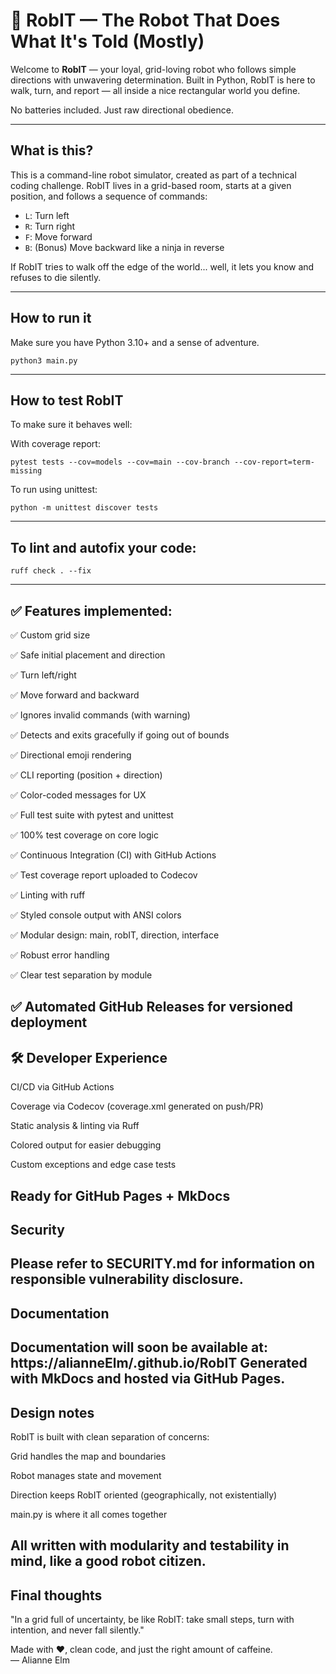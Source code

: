 # 🤖 RobIT — The Robot That Does What It's Told (Mostly)

Welcome to **RobIT** — your loyal, grid-loving robot who follows simple directions with unwavering determination. Built in Python, RobIT is here to walk, turn, and report — all inside a nice rectangular world you define.

No batteries included. Just raw directional obedience.

---

## What is this?

This is a command-line robot simulator, created as part of a technical coding challenge. RobIT lives in a grid-based room, starts at a given position, and follows a sequence of commands:

- `L`: Turn left
- `R`: Turn right
- `F`: Move forward
- `B`: (Bonus) Move backward like a ninja in reverse

If RobIT tries to walk off the edge of the world... well, it lets you know and refuses to die silently.

---

## How to run it

Make sure you have Python 3.10+ and a sense of adventure.

```python3 main.py```

---

## How to test RobIT
To make sure it behaves well:

With coverage report:

```pytest tests --cov=models --cov=main --cov-branch --cov-report=term-missing```

To run using unittest:

```python -m unittest discover tests```

---
## To lint and autofix your code:

```ruff check . --fix```

---

## ✅ Features implemented:
✅ Custom grid size

✅ Safe initial placement and direction

✅ Turn left/right

✅ Move forward and backward

✅ Ignores invalid commands (with warning)

✅ Detects and exits gracefully if going out of bounds

✅ Directional emoji rendering

✅ CLI reporting (position + direction)

✅ Color-coded messages for UX

✅ Full test suite with pytest and unittest

✅ 100% test coverage on core logic

✅ Continuous Integration (CI) with GitHub Actions

✅ Test coverage report uploaded to Codecov

✅ Linting with ruff

✅ Styled console output with ANSI colors

✅ Modular design: main, robIT, direction, interface

✅ Robust error handling

✅ Clear test separation by module

✅ Automated GitHub Releases for versioned deployment
---

## 🛠️ Developer Experience
CI/CD via GitHub Actions

Coverage via Codecov (coverage.xml generated on push/PR)

Static analysis & linting via Ruff

Colored output for easier debugging

Custom exceptions and edge case tests

Ready for GitHub Pages + MkDocs
---

## Security
Please refer to SECURITY.md for information on responsible vulnerability disclosure.
---

## Documentation
Documentation will soon be available at: https://alianneElm/.github.io/RobIT
Generated with MkDocs and hosted via GitHub Pages.
---

## Design notes
RobIT is built with clean separation of concerns:

Grid handles the map and boundaries

Robot manages state and movement

Direction keeps RobIT oriented (geographically, not existentially)

main.py is where it all comes together

All written with modularity and testability in mind, like a good robot citizen.
---

## Final thoughts
"In a grid full of uncertainty, be like RobIT: take small steps, turn with intention, and never fall silently."

Made with ❤️, clean code, and just the right amount of caffeine.   
— Alianne Elm

